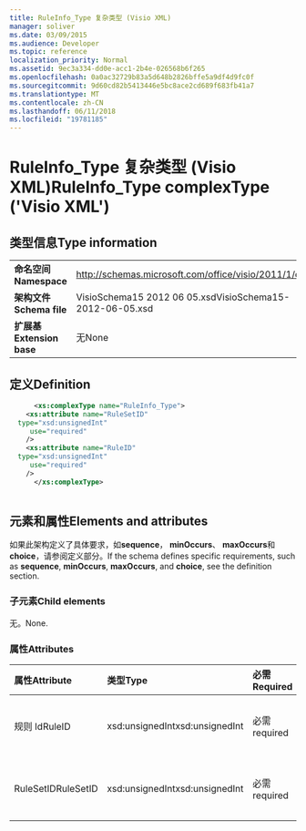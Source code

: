 ```yaml
---
title: RuleInfo_Type 复杂类型 (Visio XML)
manager: soliver
ms.date: 03/09/2015
ms.audience: Developer
ms.topic: reference
localization_priority: Normal
ms.assetid: 9ec3a334-dd0e-acc1-2b4e-026568b6f265
ms.openlocfilehash: 0a0ac32729b83a5d648b2826bffe5a9df4d9fc0f
ms.sourcegitcommit: 9d60cd82b5413446e5bc8ace2cd689f683fb41a7
ms.translationtype: MT
ms.contentlocale: zh-CN
ms.lasthandoff: 06/11/2018
ms.locfileid: "19781185"
---
```

# <a name="ruleinfotype-complextype-visio-xml"></a><span data-ttu-id="ecb5d-102">RuleInfo_Type 复杂类型 (Visio XML)</span><span class="sxs-lookup"><span data-stu-id="ecb5d-102">RuleInfo_Type complexType ('Visio XML')</span></span>

## <a name="type-information"></a><span data-ttu-id="ecb5d-103">类型信息</span><span class="sxs-lookup"><span data-stu-id="ecb5d-103">Type information</span></span>

|||
|:-----|:-----|
|<span data-ttu-id="ecb5d-104">**命名空间**</span><span class="sxs-lookup"><span data-stu-id="ecb5d-104">**Namespace**</span></span> <br/> |http://schemas.microsoft.com/office/visio/2011/1/core  <br/> |
|<span data-ttu-id="ecb5d-105">**架构文件**</span><span class="sxs-lookup"><span data-stu-id="ecb5d-105">**Schema file**</span></span> <br/> |<span data-ttu-id="ecb5d-106">VisioSchema15 2012 06 05.xsd</span><span class="sxs-lookup"><span data-stu-id="ecb5d-106">VisioSchema15-2012-06-05.xsd</span></span>  <br/> |
|<span data-ttu-id="ecb5d-107">**扩展基**</span><span class="sxs-lookup"><span data-stu-id="ecb5d-107">**Extension base**</span></span> <br/> |<span data-ttu-id="ecb5d-108">无</span><span class="sxs-lookup"><span data-stu-id="ecb5d-108">None</span></span>  <br/> |
   
## <a name="definition"></a><span data-ttu-id="ecb5d-109">定义</span><span class="sxs-lookup"><span data-stu-id="ecb5d-109">Definition</span></span>

```XML
      <xs:complexType name="RuleInfo_Type">
    <xs:attribute name="RuleSetID"
  type="xsd:unsignedInt"
     use="required"
    />
    <xs:attribute name="RuleID"
  type="xsd:unsignedInt"
     use="required"
    />
      </xs:complexType>
      
```

## <a name="elements-and-attributes"></a><span data-ttu-id="ecb5d-110">元素和属性</span><span class="sxs-lookup"><span data-stu-id="ecb5d-110">Elements and attributes</span></span>

<span data-ttu-id="ecb5d-111">如果此架构定义了具体要求，如**sequence**， **minOccurs**、 **maxOccurs**和**choice**，请参阅定义部分。</span><span class="sxs-lookup"><span data-stu-id="ecb5d-111">If the schema defines specific requirements, such as **sequence**, **minOccurs**, **maxOccurs**, and **choice**, see the definition section.</span></span> 
  
### <a name="child-elements"></a><span data-ttu-id="ecb5d-112">子元素</span><span class="sxs-lookup"><span data-stu-id="ecb5d-112">Child elements</span></span>

<span data-ttu-id="ecb5d-113">无。</span><span class="sxs-lookup"><span data-stu-id="ecb5d-113">None.</span></span>
  
### <a name="attributes"></a><span data-ttu-id="ecb5d-114">属性</span><span class="sxs-lookup"><span data-stu-id="ecb5d-114">Attributes</span></span>

|<span data-ttu-id="ecb5d-115">**属性**</span><span class="sxs-lookup"><span data-stu-id="ecb5d-115">**Attribute**</span></span>|<span data-ttu-id="ecb5d-116">**类型**</span><span class="sxs-lookup"><span data-stu-id="ecb5d-116">**Type**</span></span>|<span data-ttu-id="ecb5d-117">**必需**</span><span class="sxs-lookup"><span data-stu-id="ecb5d-117">**Required**</span></span>|<span data-ttu-id="ecb5d-118">**说明**</span><span class="sxs-lookup"><span data-stu-id="ecb5d-118">**Description**</span></span>|<span data-ttu-id="ecb5d-119">**可能的值**</span><span class="sxs-lookup"><span data-stu-id="ecb5d-119">**Possible values**</span></span>|
|:-----|:-----|:-----|:-----|:-----|
|<span data-ttu-id="ecb5d-120">规则 Id</span><span class="sxs-lookup"><span data-stu-id="ecb5d-120">RuleID</span></span>  <br/> |<span data-ttu-id="ecb5d-121">xsd:unsignedInt</span><span class="sxs-lookup"><span data-stu-id="ecb5d-121">xsd:unsignedInt</span></span>  <br/> |<span data-ttu-id="ecb5d-122">必需</span><span class="sxs-lookup"><span data-stu-id="ecb5d-122">required</span></span>  <br/> ||<span data-ttu-id="ecb5d-123">Xsd:unsignedInt 类型的值。</span><span class="sxs-lookup"><span data-stu-id="ecb5d-123">Values of the xsd:unsignedInt type.</span></span>  <br/> |
|<span data-ttu-id="ecb5d-124">RuleSetID</span><span class="sxs-lookup"><span data-stu-id="ecb5d-124">RuleSetID</span></span>  <br/> |<span data-ttu-id="ecb5d-125">xsd:unsignedInt</span><span class="sxs-lookup"><span data-stu-id="ecb5d-125">xsd:unsignedInt</span></span>  <br/> |<span data-ttu-id="ecb5d-126">必需</span><span class="sxs-lookup"><span data-stu-id="ecb5d-126">required</span></span>  <br/> ||<span data-ttu-id="ecb5d-127">Xsd:unsignedInt 类型的值。</span><span class="sxs-lookup"><span data-stu-id="ecb5d-127">Values of the xsd:unsignedInt type.</span></span>  <br/> |
   

